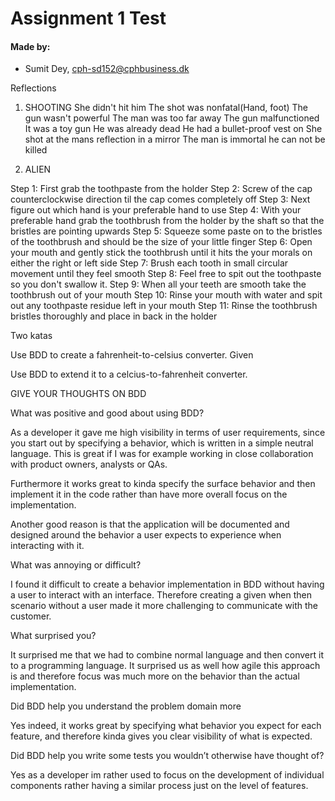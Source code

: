 # Assignment 1 Test

#### Made by: ####

* Sumit Dey, cph-sd152@cphbusiness.dk

Reflections

1. SHOOTING 
She didn't hit him
The shot was nonfatal(Hand, foot)
The gun wasn't powerful
The man was too far away
The gun malfunctioned
It was a toy gun
He was already dead
He had a bullet-proof vest on
She shot at the mans reflection in a mirror
The man is immortal he can not be killed

2. ALIEN

Step 1: First grab the toothpaste from the holder
Step 2: Screw of the cap counterclockwise direction til the cap comes completely off
Step 3: Next figure out which hand is your preferable hand to use
Step 4: With your preferable hand grab the toothbrush from the holder by the shaft so that the bristles are pointing upwards 
Step 5: Squeeze some paste on to the bristles of the toothbrush and should be the size of your little finger
Step 6: Open your mouth and gently stick the toothbrush until it hits the your morals on either the right or left side
Step 7: Brush each tooth in small circular movement until they feel smooth
Step 8: Feel free to spit out the toothpaste so you don't swallow it. 
Step 9: When all your teeth are smooth take the toothbrush out of your mouth
Step 10: Rinse your mouth with water and spit out any toothpaste residue left in your mouth
Step 11: Rinse the toothbrush bristles thoroughly and place in back in the holder

Two katas

Use BDD to create a fahrenheit-to-celsius converter.
Given 

Use BDD to extend it to a celcius-to-fahrenheit converter.

GIVE YOUR THOUGHTS ON BDD

What was positive and good about using BDD? 

As a developer it gave me high visibility in terms of user requirements, since you start out by specifying a behavior, which is written in a simple neutral language. This is great if I was for example working in close collaboration with product owners, analysts or QAs. 

Furthermore it works great to kinda specify the surface behavior and then implement it in the code rather than have more overall focus on the implementation. 

Another good reason is that the application will be documented and designed around the behavior a user expects to experience when interacting with it.

What was annoying or difficult?  

I found it difficult to create a behavior implementation in BDD without having a user to interact with an interface. Therefore creating a given when then scenario without a user made it more challenging to communicate with the customer. 

What surprised you?  

It surprised me that we had to combine normal language and then convert it to a programming language. It surprised us as well how agile this approach is and therefore focus was much more on the behavior than the actual implementation. 

Did BDD help you understand the problem domain more 

Yes indeed, it works great by specifying what behavior you expect for each feature, and therefore kinda gives you clear visibility of what is expected.

Did BDD help you write some tests you wouldn’t otherwise have thought of? 

Yes as a developer im rather used to focus on the development of individual components rather having a similar process just on the level of features. 
